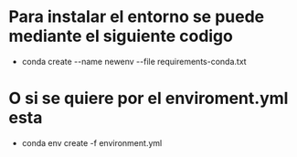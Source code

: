 # Para instalar el entorno se puede mediante el siguiente codigo

- conda create --name newenv --file requirements-conda.txt

# O si se quiere por el enviroment.yml esta
- conda env create -f environment.yml
